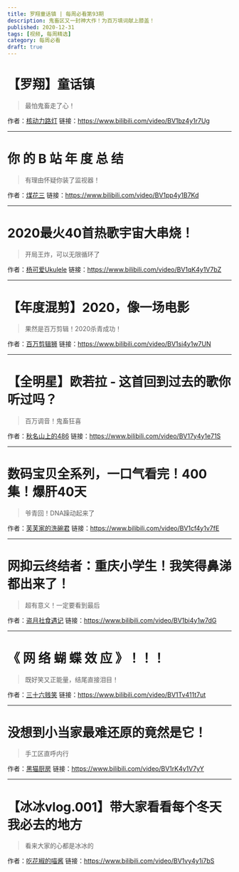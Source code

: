 ```yaml
---
title: 罗翔童话镇 | 每周必看第93期
description: 鬼畜区又一封神大作！为百万填词献上膝盖！
published: 2020-12-31
tags: [视频, 每周精选]
category: 每周必看
draft: true
---
```


# 【罗翔】童话镇
> 最怕鬼畜走了心！

作者：[核动力路灯](https://space.bilibili.com/5878572)
链接：https://www.bilibili.com/video/BV1bz4y1r7Ug

---

# 你 的 B 站 年 度 总 结
> 有理由怀疑你装了监视器！

作者：[煤花三](https://space.bilibili.com/476765563)
链接：https://www.bilibili.com/video/BV1pp4y1B7Kd

---

# 2020最火40首热歌宇宙大串烧！
> 开局王炸，可以无限循环了

作者：[杨可爱Ukulele](https://space.bilibili.com/249608727)
链接：https://www.bilibili.com/video/BV1qK4y1V7bZ

---

# 【年度混剪】2020，像一场电影
> 果然是百万剪辑！2020杀青成功！

作者：[百万剪辑狮](https://space.bilibili.com/335692980)
链接：https://www.bilibili.com/video/BV1si4y1w7UN

---

# 【全明星】欧若拉 - 这首回到过去的歌你听过吗？
> 百万调音！鬼畜狂喜

作者：[秋名山上的486](https://space.bilibili.com/101376123)
链接：https://www.bilibili.com/video/BV17y4y1e71S

---

# 数码宝贝全系列，一口气看完！400集！爆肝40天
> 爷青回！DNA躁动起来了

作者：[芙芙家的洗碗君](https://space.bilibili.com/4925207)
链接：https://www.bilibili.com/video/BV1cf4y1v7fE

---

# 网抑云终结者：重庆小学生！我笑得鼻涕都出来了！
> 超有意义！一定要看到最后

作者：[盗月社食遇记](https://space.bilibili.com/99157282)
链接：https://www.bilibili.com/video/BV1bi4y1w7dG

---

# 《 网 络 蝴 蝶 效 应 》！！！
> 既好笑又正能量，结尾直接泪目！

作者：[三十六贱笑](https://space.bilibili.com/90361813)
链接：https://www.bilibili.com/video/BV1Tv411t7ut

---

# 没想到小当家最难还原的竟然是它！
> 手工区直呼内行

作者：[黑猫厨房](https://space.bilibili.com/1420982)
链接：https://www.bilibili.com/video/BV1rK4y1V7yY

---

# 【冰冰vlog.001】带大家看看每个冬天我必去的地方
> 看来大家的心都是冰冰的

作者：[吃花椒的喵酱](https://space.bilibili.com/2026561407)
链接：https://www.bilibili.com/video/BV1vy4y1i7bS

